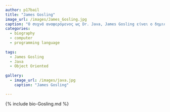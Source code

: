 ```yaml
---
author: p17bail
title: "James Gosling"
image_url: /images/James_Gosling.jpg
caption: "O συχνά αναφερόμενος ως Dr. Java, James Gosling είναι ο δημιουργός της γλώσσας προγραμματισμού Java."
categories:
  - biography
  - computer
  - programming language
  
tags:
  - James Gosling
  - Java
  - Object Oriented
  
gallery:
  - image_url: /images/java.jpg
    caption: "James Gosling"

---
```


{% include bio-Gosling.md %}

